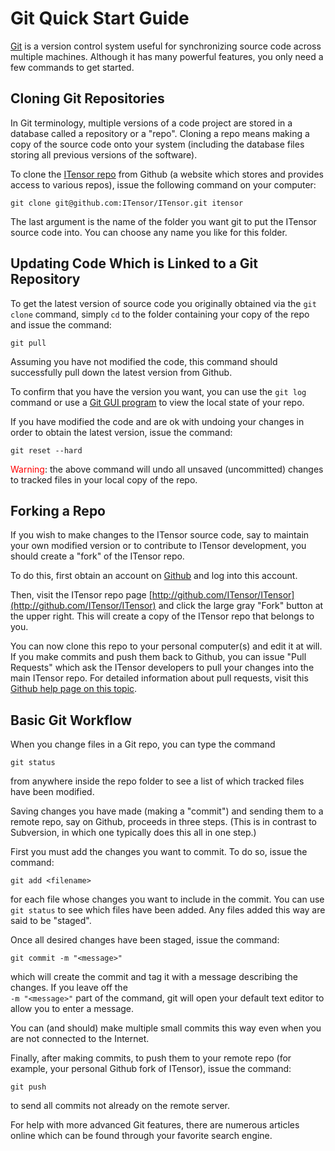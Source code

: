# Git Quick Start Guide

[Git](http://git-scm.com) is a version control system useful for synchronizing source code across multiple machines.
Although it has many powerful features, you only need a few commands to get started.

## Cloning Git Repositories

In Git terminology, multiple versions of a code project are stored in a database called a repository or a "repo".
Cloning a repo means making a copy of the source code onto your system (including the database files storing all 
previous versions of the software).

To clone the [ITensor repo](http://github.com/ITensor/ITensor) from Github (a website which stores and provides access to various repos), issue
the following command on your computer:

    git clone git@github.com:ITensor/ITensor.git itensor

The last argument is the name of the folder you want git to put the ITensor source code into.
You can choose any name you like for this folder.


## Updating Code Which is Linked to a Git Repository

To get the latest version of source code you originally obtained via the `git clone` command, simply `cd` to 
the folder containing your copy of the repo and issue the command:

    git pull

Assuming you have not modified the code, this command should successfully pull down the latest version from Github.

To confirm that you have the version you want, you can use the `git log` command or use a [Git GUI program](http://git-scm.com/downloads/guis)
to view the local state of your repo.

If you have modified the code and are ok with undoing your changes in order to obtain the latest version, issue 
the command:

    git reset --hard

<span style="color:red;">Warning</span>: the above command will undo all unsaved (uncommitted) changes to tracked files in your local copy of the repo.


## Forking a Repo

If you wish to make changes to the ITensor source code, say to maintain your own modified version or to contribute to ITensor development,
you should create a "fork" of the ITensor repo.

To do this, first obtain an account on [Github](http://github.com) and log into this account.

Then, visit the ITensor repo page [http://github.com/ITensor/ITensor](http://github.com/ITensor/ITensor) and click the large gray "Fork" button
at the upper right. This will create a copy of the ITensor repo that belongs to you.

You can now clone this repo to your personal computer(s) and edit it at will. If you make commits and push them back to Github, you can 
issue "Pull Requests" which ask the ITensor developers to pull your changes into the main ITensor repo. For detailed information about pull requests,
visit this [Github help page on this topic](https://help.github.com/articles/using-pull-requests).

## Basic Git Workflow

When you change files in a Git repo, you can type the command

    git status

from anywhere inside the repo folder to see a list of which tracked files have been modified.

Saving changes you have made (making a "commit") and sending them to a remote repo, 
say on Github, proceeds in three steps. (This is in contrast to Subversion,
in which one typically does this all in one step.)

First you must add the changes you want to commit. To do so, issue the command:

    git add <filename>

for each file whose changes you want to include in the commit. You can use `git status` to see which files have been added.
Any files added this way are said to be "staged". 

Once all desired changes have been staged, issue the command:

    git commit -m "<message>"

which will create the commit and tag it with a message describing the changes. If you leave off the <br/> `-m "<message>"` part of the
command, git will open your default text editor to allow you to enter a message.

You can (and should) make multiple small commits this way even when you are not connected to the Internet.

Finally, after making commits, to push them to your remote repo (for example, your personal Github fork of ITensor),
issue the command:

    git push

to send all commits not already on the remote server.

For help with more advanced Git features, there are numerous articles online which can be found through your favorite search engine.

